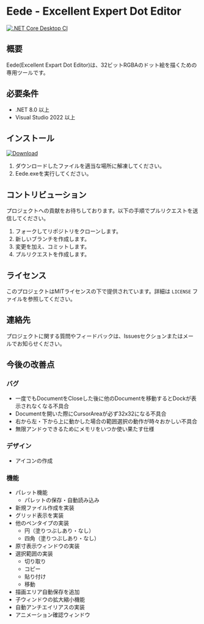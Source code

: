 ﻿# Eede - Excellent Expert Dot Editor
[![.NET Core Desktop CI](https://github.com/arkfinn/Eede/actions/workflows/dotnet-desktop-ci.yml/badge.svg)](https://github.com/arkfinn/Eede/actions/workflows/dotnet-desktop-ci.yml)

## 概要
Eede(Excellent Expart Dot Editor)は、32ビットRGBAのドット絵を描くための専用ツールです。

##  必要条件

- .NET 8.0  以上
- Visual Studio 2022  以上

##  インストール

[![Download](https://img.shields.io/badge/Download-Windows-blue?logo=github)](https://github.com/arkfinn/Eede/releases/latest/download/eede.zip)

1. ダウンロードしたファイルを適当な場所に解凍してください。
2. Eede.exeを実行してください。

##  コントリビューション

プロジェクトへの貢献をお待ちしております。以下の手順でプルリクエストを送信してください。

1.  フォークしてリポジトリをクローンします。
2.  新しいブランチを作成します。
3.  変更を加え、コミットします。
4.  プルリクエストを作成します。

##  ライセンス

このプロジェクトはMITライセンスの下で提供されています。詳細は `LICENSE` ファイルを参照してください。

##  連絡先

プロジェクトに関する質問やフィードバックは、Issuesセクションまたはメールでお知らせください。

##  今後の改善点

### バグ
- 一度でもDocumentをCloseした後に他のDocumentを移動するとDockが表示されなくなる不具合
- Documentを開いた際にCursorAreaが必ず32x32になる不具合
- 右から左・下から上に動かした場合の範囲選択の動作が時々おかしい不具合
- 無限アンドゥできるためにメモリをいつか使い果たす仕様

### デザイン

- アイコンの作成

### 機能

- パレット機能
    - パレットの保存・自動読み込み
- 新規ファイル作成を実装
- グリッド表示を実装
- 他のペンタイプの実装
    - 円（塗りつぶしあり・なし）
    - 四角（塗りつぶしあり・なし）
- 原寸表示ウィンドウの実装
- 選択範囲の実装
    - 切り取り
    - コピー
    - 貼り付け
    - 移動
- 描画エリア自動保存を追加
- 子ウィンドウの拡大縮小機能
- 自動アンチエイリアスの実装
- アニメーション確認ウィンドウ

